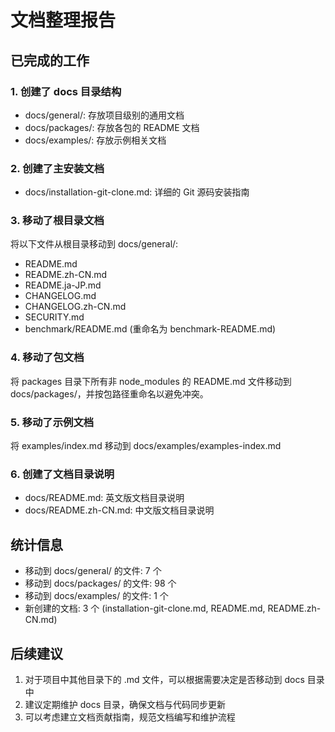 # 文档整理报告

## 已完成的工作

### 1. 创建了 docs 目录结构
- docs/general/: 存放项目级别的通用文档
- docs/packages/: 存放各包的 README 文档
- docs/examples/: 存放示例相关文档

### 2. 创建了主安装文档
- docs/installation-git-clone.md: 详细的 Git 源码安装指南

### 3. 移动了根目录文档
将以下文件从根目录移动到 docs/general/:
- README.md
- README.zh-CN.md
- README.ja-JP.md
- CHANGELOG.md
- CHANGELOG.zh-CN.md
- SECURITY.md
- benchmark/README.md (重命名为 benchmark-README.md)

### 4. 移动了包文档
将 packages 目录下所有非 node_modules 的 README.md 文件移动到 docs/packages/，并按包路径重命名以避免冲突。

### 5. 移动了示例文档
将 examples/index.md 移动到 docs/examples/examples-index.md

### 6. 创建了文档目录说明
- docs/README.md: 英文版文档目录说明
- docs/README.zh-CN.md: 中文版文档目录说明

## 统计信息

- 移动到 docs/general/ 的文件: 7 个
- 移动到 docs/packages/ 的文件: 98 个
- 移动到 docs/examples/ 的文件: 1 个
- 新创建的文档: 3 个 (installation-git-clone.md, README.md, README.zh-CN.md)

## 后续建议

1. 对于项目中其他目录下的 .md 文件，可以根据需要决定是否移动到 docs 目录中
2. 建议定期维护 docs 目录，确保文档与代码同步更新
3. 可以考虑建立文档贡献指南，规范文档编写和维护流程
